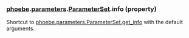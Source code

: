 ### [phoebe](phoebe.md).[parameters](phoebe.parameters.md).[ParameterSet](phoebe.parameters.ParameterSet.md).info (property)




Shortcut to [phoebe.parameters.ParameterSet.get_info](phoebe.parameters.ParameterSet.get_info.md) with the default
arguments.

